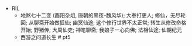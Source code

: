 - RIL
    - 地煞七十二变 (酉阳杂俎, 唐朝的黑夜-魏风华); 大奉打更人; 修仙，无尽轮回; 从聊斋开始做狐仙; 幽冥仙途; 这个修行世界不太正常; 转生从修改命格开始; 野猪传; 大周仙吏; 神笔聊斋; 我娘子一心向佛; 法相仙途; 仙朝纪元
    - 西游之问道长生 # pt5
